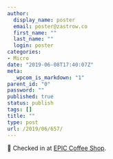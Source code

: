 ```yaml
---
author:
  display_name: poster
  email: poster@zastrow.co
  first_name: ""
  last_name: ""
  login: poster
categories:
- Micro
date: "2019-06-08T17:40:07Z"
meta:
  _wpcom_is_markdown: "1"
parent_id: "0"
password: ""
published: true
status: publish
tags: []
title: ""
type: post
url: /2019/06/657/
---
```

<p><span>📍</span> Checked in at <a href="https://4sq.com/2KteTpN">EPIC Coffee Shop</a>.</p>

